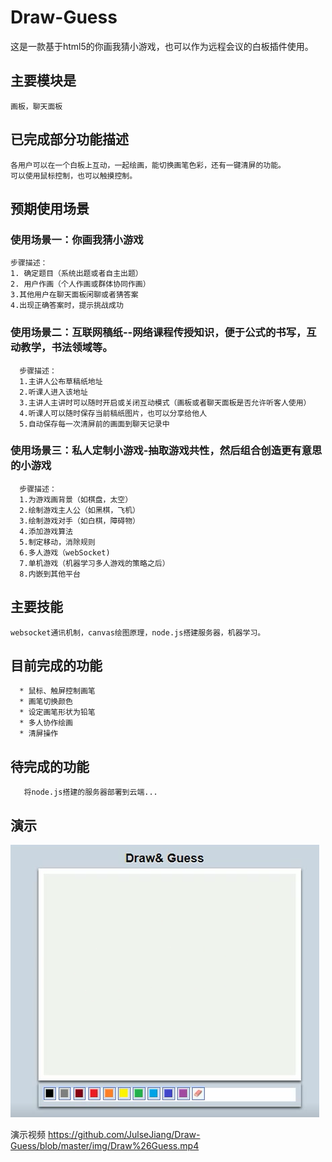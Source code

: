 ﻿# Draw-Guess
这是一款基于html5的你画我猜小游戏，也可以作为远程会议的白板插件使用。

## 主要模块是
	画板，聊天面板
## 已完成部分功能描述
	各用户可以在一个白板上互动，一起绘画，能切换画笔色彩，还有一键清屏的功能。
	可以使用鼠标控制，也可以触摸控制。
## 预期使用场景

### 使用场景一：你画我猜小游戏
	
	步骤描述：
	1. 确定题目（系统出题或者自主出题）
	2. 用户作画（个人作画或群体协同作画）
	3.其他用户在聊天面板闲聊或者猜答案
	4.出现正确答案时，提示挑战成功

### 使用场景二：互联网稿纸--网络课程传授知识，便于公式的书写，互动教学，书法领域等。

      步骤描述：
      1.主讲人公布草稿纸地址
      2.听课人进入该地址
      3.主讲人主讲时可以随时开启或关闭互动模式（画板或者聊天面板是否允许听客人使用）
      4.听课人可以随时保存当前稿纸图片，也可以分享给他人
      5.自动保存每一次清屏前的画面到聊天记录中

### 使用场景三：私人定制小游戏-抽取游戏共性，然后组合创造更有意思的小游戏
      步骤描述：
      1.为游戏画背景（如棋盘，太空）
      2.绘制游戏主人公（如黑棋，飞机）
      3.绘制游戏对手（如白棋，障碍物）
      4.添加游戏算法
      5.制定移动，消除规则
      6.多人游戏（webSocket)
      7.单机游戏（机器学习多人游戏的策略之后）
      8.内嵌到其他平台

## 主要技能
	websocket通讯机制，canvas绘图原理，node.js搭建服务器，机器学习。

## 目前完成的功能
      * 鼠标、触屏控制画笔
      * 画笔切换颜色
      * 设定画笔形状为铅笔
      * 多人协作绘画
      * 清屏操作
## 待完成的功能
       将node.js搭建的服务器部署到云端...
## 演示

![演示图片](/img/functionshowimg.png)

演示视频
https://github.com/JulseJiang/Draw-Guess/blob/master/img/Draw%26Guess.mp4
       
